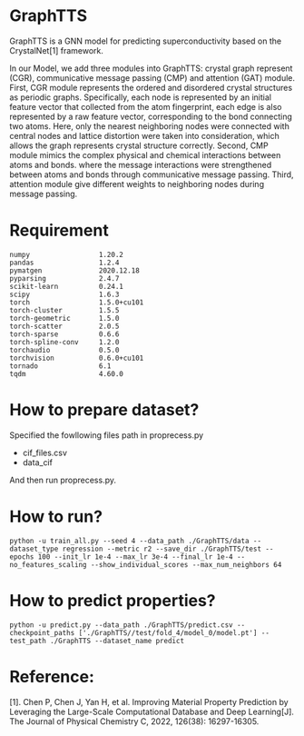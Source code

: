 # GraphTTS
GraphTTS is a GNN model for predicting superconductivity based on the CrystalNet[1] framework.

In our Model, we add three modules into GraphTTS: crystal graph represent (CGR), communicative message passing (CMP) and attention (GAT) module. First, CGR module represents the ordered and disordered crystal structures as periodic graphs. Specifically, each node is represented by an initial feature vector that collected from the atom fingerprint, each edge is also represented by a raw feature vector, corresponding to the bond connecting two atoms. Here, only the nearest neighboring nodes were connected with central nodes and lattice distortion were taken into consideration, which allows the graph represents crystal structure correctly. Second, CMP module mimics the complex physical and chemical interactions between atoms and bonds. where the message interactions were strengthened between atoms and bonds through communicative message passing. Third, attention module give different weights to neighboring nodes during message passing. 


# Requirement
```
numpy                 1.20.2
pandas                1.2.4
pymatgen              2020.12.18
pyparsing             2.4.7
scikit-learn          0.24.1
scipy                 1.6.3
torch                 1.5.0+cu101
torch-cluster         1.5.5
torch-geometric       1.5.0
torch-scatter         2.0.5
torch-sparse          0.6.6
torch-spline-conv     1.2.0
torchaudio            0.5.0
torchvision           0.6.0+cu101
tornado               6.1
tqdm                  4.60.0
```
# How to prepare dataset?
Specified the fowllowing files path in proprecess.py
- cif_files.csv
- data_cif


And then run proprecess.py.

# How to run?
```
python -u train_all.py --seed 4 --data_path ./GraphTTS/data --dataset_type regression --metric r2 --save_dir ./GraphTTS/test --epochs 100 --init_lr 1e-4 --max_lr 3e-4 --final_lr 1e-4 --no_features_scaling --show_individual_scores --max_num_neighbors 64
```
# How to predict properties?
```
python -u predict.py --data_path ./GraphTTS/predict.csv --checkpoint_paths ['./GraphTTS//test/fold_4/model_0/model.pt'] --test_path ./GraphTTS --dataset_name predict
```
# Reference:
[1]. Chen P, Chen J, Yan H, et al. Improving Material Property Prediction by Leveraging the Large-Scale Computational Database and Deep Learning[J]. The Journal of Physical Chemistry C, 2022, 126(38): 16297-16305.
